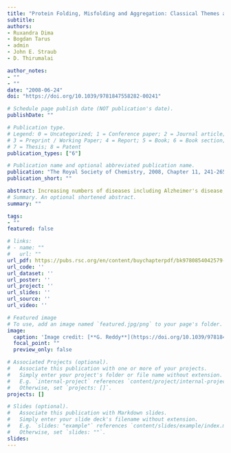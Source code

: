 ```yaml
---
title: "Protein Folding, Misfolding and Aggregation: Classical Themes and Novel Approaches"
subtitle: 
authors:
- Ruxandra Dima
- Bogdan Tarus
- admin
- John E. Straub
- D. Thirumalai

author_notes:
- ""
- ""
date: "2008-06-24"
doi: "https://doi.org/10.1039/9781847558282-00241"

# Schedule page publish date (NOT publication's date).
publishDate: ""

# Publication type.
# Legend: 0 = Uncategorized; 1 = Conference paper; 2 = Journal article;
# 3 = Preprint / Working Paper; 4 = Report; 5 = Book; 6 = Book section;
# 7 = Thesis; 8 = Patent
publication_types: ["6"]

# Publication name and optional abbreviated publication name.
publication: "The Royal Society of Chemistry, 2008, Chapter 11, 241-265"
publication_short: ""

abstract: Increasing numbers of diseases including Alzheimer's disease,1 transmissible prion disorders,2 and type II diabetes are linked to amyloid fibrils.3 The mechanism of amyloid fibril formation starting from the monomer is still poorly understood. During the cascade of events in the transition from mono...
# Summary. An optional shortened abstract.
summary: ""

tags:
- ""
featured: false

# links:
# - name: ""
#   url: ""
url_pdf: https://pubs.rsc.org/en/content/buychapterpdf/bk9780854042579-00241
url_code: ''
url_dataset: ''
url_poster: ''
url_project: ''
url_slides: ''
url_source: ''
url_video: ''

# Featured image
# To use, add an image named `featured.jpg/png` to your page's folder. 
image:
  caption: 'Image credit: [**G. Reddy**](https://doi.org/10.1039/9781847558282-00241)'
  focal_point: ""
  preview_only: false

# Associated Projects (optional).
#   Associate this publication with one or more of your projects.
#   Simply enter your project's folder or file name without extension.
#   E.g. `internal-project` references `content/project/internal-project/index.md`.
#   Otherwise, set `projects: []`.
projects: []

# Slides (optional).
#   Associate this publication with Markdown slides.
#   Simply enter your slide deck's filename without extension.
#   E.g. `slides: "example"` references `content/slides/example/index.md`.
#   Otherwise, set `slides: ""`.
slides:
---
```

